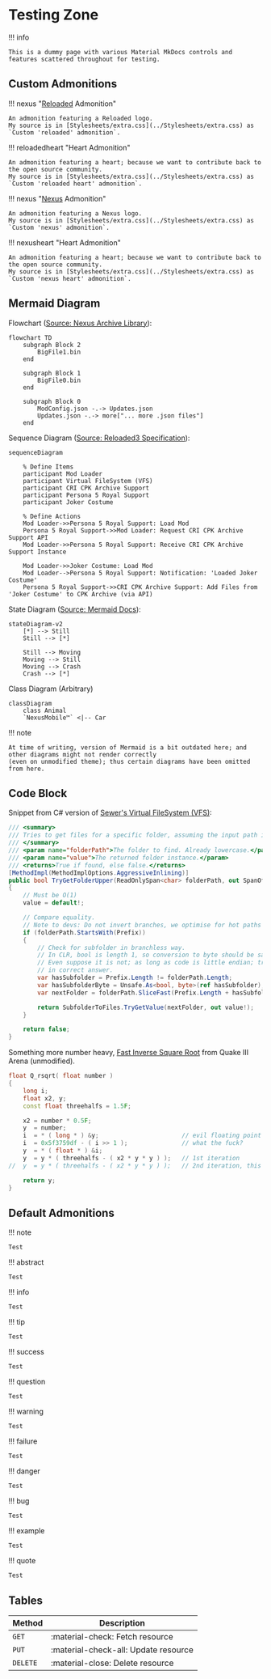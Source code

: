 ﻿# Testing Zone

!!! info

    This is a dummy page with various Material MkDocs controls and features scattered throughout for testing.

## Custom Admonitions

!!! nexus "[Reloaded](https://reloaded-project.github.io/Reloaded-II/) Admonition"

    An admonition featuring a Reloaded logo.
    My source is in [Stylesheets/extra.css](../Stylesheets/extra.css) as `Custom 'reloaded' admonition`.

!!! reloadedheart "Heart Admonition"

    An admonition featuring a heart; because we want to contribute back to the open source community.
    My source is in [Stylesheets/extra.css](../Stylesheets/extra.css) as `Custom 'reloaded heart' admonition`.

!!! nexus "[Nexus](https://www.nexusmods.com) Admonition"

    An admonition featuring a Nexus logo.
    My source is in [Stylesheets/extra.css](../Stylesheets/extra.css) as `Custom 'nexus' admonition`.

!!! nexusheart "Heart Admonition"

    An admonition featuring a heart; because we want to contribute back to the open source community.
    My source is in [Stylesheets/extra.css](../Stylesheets/extra.css) as `Custom 'nexus heart' admonition`.

## Mermaid Diagram

Flowchart ([Source: Nexus Archive Library](https://nexus-mods.github.io/NexusMods.Archives.Nx/)):

```mermaid
flowchart TD
    subgraph Block 2
        BigFile1.bin
    end

    subgraph Block 1
        BigFile0.bin
    end

    subgraph Block 0
        ModConfig.json -.-> Updates.json
        Updates.json -.-> more["... more .json files"]
    end
```

Sequence Diagram ([Source: Reloaded3 Specification](https://reloaded-project.github.io/Reloaded-III/Loader/Core-Architecture/#from-perspective-of-layer-2-game-support-mod)):

```mermaid
sequenceDiagram

    % Define Items
    participant Mod Loader
    participant Virtual FileSystem (VFS)
    participant CRI CPK Archive Support
    participant Persona 5 Royal Support
    participant Joker Costume

    % Define Actions
    Mod Loader->>Persona 5 Royal Support: Load Mod
    Persona 5 Royal Support->>Mod Loader: Request CRI CPK Archive Support API
    Mod Loader->>Persona 5 Royal Support: Receive CRI CPK Archive Support Instance

    Mod Loader->>Joker Costume: Load Mod
    Mod Loader-->Persona 5 Royal Support: Notification: 'Loaded Joker Costume'
    Persona 5 Royal Support->>CRI CPK Archive Support: Add Files from 'Joker Costume' to CPK Archive (via API)
```

State Diagram ([Source: Mermaid Docs](https://mermaid.js.org/syntax/stateDiagram.html)):

```mermaid
stateDiagram-v2
    [*] --> Still
    Still --> [*]

    Still --> Moving
    Moving --> Still
    Moving --> Crash
    Crash --> [*]
```

Class Diagram (Arbitrary)

```mermaid
classDiagram
    class Animal
    `NexusMobile™` <|-- Car
```

!!! note

    At time of writing, version of Mermaid is a bit outdated here; and other diagrams might not render correctly
    (even on unmodified theme); thus certain diagrams have been omitted from here.

## Code Block

Snippet from C# version of [Sewer's Virtual FileSystem (VFS)](https://github.com/Reloaded-Project/reloaded.universal.redirector/blob/2230cf6c2525209bc23fd9f4b88b80b7f2e37cba/Reloaded.Universal.Redirector.Lib/Structures/LookupTree.cs#L74):

```csharp
/// <summary>
/// Tries to get files for a specific folder, assuming the input path is already in upper case.
/// </summary>
/// <param name="folderPath">The folder to find. Already lowercase.</param>
/// <param name="value">The returned folder instance.</param>
/// <returns>True if found, else false.</returns>
[MethodImpl(MethodImplOptions.AggressiveInlining)]
public bool TryGetFolderUpper(ReadOnlySpan<char> folderPath, out SpanOfCharDict<TTarget> value)
{
    // Must be O(1)
    value = default!;

    // Compare equality.
    // Note to devs: Do not invert branches, we optimise for hot paths here.
    if (folderPath.StartsWith(Prefix))
    {
        // Check for subfolder in branchless way.
        // In CLR, bool is length 1, so conversion to byte should be safe.
        // Even suppose it is not; as long as code is little endian; truncating int/4 bytes to byte still results
        // in correct answer.
        var hasSubfolder = Prefix.Length != folderPath.Length;
        var hasSubfolderByte = Unsafe.As<bool, byte>(ref hasSubfolder);
        var nextFolder = folderPath.SliceFast(Prefix.Length + hasSubfolderByte);

        return SubfolderToFiles.TryGetValue(nextFolder, out value!);
    }

    return false;
}
```

Something more number heavy, [Fast Inverse Square Root](https://archive.softwareheritage.org/browse/content/sha1_git:bb0faf6919fc60636b2696f32ec9b3c2adb247fe/?origin_url=https://github.com/id-Software/Quake-III-Arena&path=code/game/q_math.c&revision=dbe4ddb10315479fc00086f08e25d968b4b43c49&snapshot=4ab9bcef131aaf449a7c01370aff8c91dcecbf5f#L549-L572) from Quake III Arena (unmodified).
```c++
float Q_rsqrt( float number )
{
	long i;
	float x2, y;
	const float threehalfs = 1.5F;

	x2 = number * 0.5F;
	y  = number;
	i  = * ( long * ) &y;                       // evil floating point bit level hacking
	i  = 0x5f3759df - ( i >> 1 );               // what the fuck?
	y  = * ( float * ) &i;
	y  = y * ( threehalfs - ( x2 * y * y ) );   // 1st iteration
//	y  = y * ( threehalfs - ( x2 * y * y ) );   // 2nd iteration, this can be removed

	return y;
}
```

## Default Admonitions

!!! note

    Test

!!! abstract

    Test


!!! info

    Test


!!! tip

    Test

!!! success

    Test

!!! question

    Test

!!! warning

    Test

!!! failure

    Test

!!! danger

    Test

!!! bug

    Test

!!! example

    Test

!!! quote

    Test

## Tables

| Method      | Description                          |
| ----------- | ------------------------------------ |
| `GET`       | :material-check:     Fetch resource  |
| `PUT`       | :material-check-all: Update resource |
| `DELETE`    | :material-close:     Delete resource |